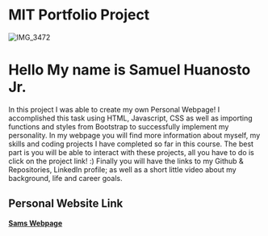 # MIT Portfolio Project 
![IMG_3472](https://github.com/SoftwareSam29/SamuelHuanostoJr/assets/150557676/12e5607f-2880-49f7-813c-3330cb36b5f0)
<h1>Hello My name is Samuel Huanosto Jr.</h1>
<p>
  In this project I was able to create my own Personal Webpage! I accomplished this task using HTML, Javascript, CSS as well as importing functions and styles from Bootstrap to successfully implement my personality. In my webpage you will find more information about myself, my skills and coding projects I have completed so far in this course. The best part is you will be able to interact with these projects, all you have to do is click on the project link! :) Finally you will have the links to my Github & Repositories, LinkedIn profile; as well as a short little video about my background, life and career goals.
</p>
<h2>Personal Website Link
</h2>
<a href="https:///Users/loviedhanjal/Codio%20Projects/Portfolio%20Project/Portfolio%20Project%20files/index.html"><strong>Sams Webpage</strong></a>
